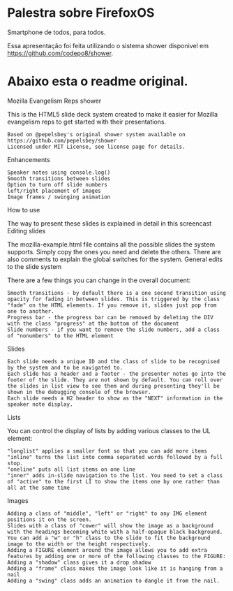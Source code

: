 
Palestra sobre FirefoxOS
========================

Smartphone de todos, para todos.

Essa apresentação foi feita utilizando o sistema shower disponivel em https://github.com/codepo8/shower.

Abaixo esta o readme original.
=======================================================================================================================

Mozilla Evangelism Reps shower

This is the HTML5 slide deck system created to make it easier for Mozilla evangelism reps to get started with their presentations.

    Based on @pepelsbey's original shower system available on https://github.com/pepelsbey/shower
    Licensed under MIT License, see license page for details.

Enhancements

    Speaker notes using console.log()
    Smooth transitions between slides
    Option to turn off slide numbers
    left/right placement of images
    Image frames / swinging animation

How to use

The way to present these slides is explained in detail in this screencast
Editing slides

The mozilla-example.html file contains all the possible slides the system supports. Simply copy the ones you need and delete the others. There are also comments to explain the global switches for the system.
General edits to the slide system

There are a few things you can change in the overall document:

    Smooth transitions - by default there is a one second transition using opacity for fading in between slides. This is triggered by the class "fade" on the HTML elements. If you remove it, slides just pop from one to another.
    Progress bar - the progress bar can be removed by deleting the DIV with the class "progress" at the bottom of the document
    Slide numbers - if you want to remove the slide numbers, add a class of "nonumbers" to the HTML element

Slides

    Each slide needs a unique ID and the class of slide to be recognised by the system and to be navigated to.
    Each slide has a header and a footer - the presenter notes go into the footer of the slide. They are not shown by default. You can roll over the slides in list view to see them and during presenting they'll be shown in the debugging console of the browser.
    Each slide needs a H2 header to show as the "NEXT" information in the speaker note display.

Lists

You can control the display of lists by adding various classes to the UL element:

    "longlist" applies a smaller font so that you can add more items
    "inline" turns the list into comma separated words followed by a full stop.
    "oneline" puts all list items on one line
    "inner" adds in-slide navigation to the list. You need to set a class of "active" to the first LI to show the items one by one rather than all at the same time

Images

    Adding a class of "middle", "left" or "right" to any IMG element positions it on the screen.
    Slides with a class of "cower" will show the image as a background with the headings becoming white with a half-opaque black background. You can add a "w" or "h" class to the slide to fit the background image to the width or the height respectively.
    Adding a FIGURE element around the image allows you to add extra features by adding one or more of the following classes to the FIGURE:
    Adding a "shadow" class gives it a drop shadow
    Adding a "frame" class makes the image look like it is hanging from a nail
    Adding a "swing" class adds an animation to dangle it from the nail.
